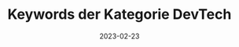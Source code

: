 ---
title: Keywords der Kategorie DevTech
info: Stepstone Ausschreibungen Medieninformatik
date: 2023-02-23
urlRohdaten: https://www.icloud.com/numbers/081c88uajx_jMSe1xn_mRyAiQ#stellenausschreibungen
urlVisualisation: https://voyant-tools.org/?corpus=081d63d14bbdac306c206cabad3e62e8&panels=cirrus,reader,trends,summary,contexts
size: 77
layout: image.11ty.js
---